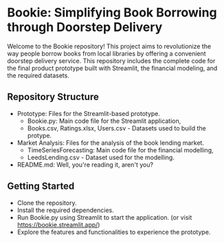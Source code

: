 # Bookie: Simplifying Book Borrowing through Doorstep Delivery
Welcome to the Bookie repository! This project aims to revolutionize the way people borrow books from local libraries by offering a convenient doorstep delivery service. This repository includes the complete code for the final product prototype built with Streamlit, the financial modeling, and the required datasets.

## Repository Structure
- Prototype: Files for the Streamlit-based prototype.
  - Bookie.py: Main code file for the Streamlit application,
  - Books.csv, Ratings.xlsx, Users.csv - Datasets used to build the protype.
- Market Analysis: Files for the analysis of the book lending market.
  - TimeSeriesForecasting: Main code file for the financial modelling,
  - LeedsLending.csv - Dataset used for the modelling.
- README.md: Well, you're reading it, aren't you?

## Getting Started
- Clone the repository.
- Install the required dependencies.
- Run Bookie.py using Streamlit to start the application. (or visit https://bookie.streamlit.app/)
- Explore the features and functionalities to experience the prototype.
